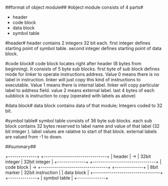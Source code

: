 ##format of object module##
#object module consists of 4 parts#
 * header
 * code block
 * data block
 * symbol table

#header#
header contains 2 integers 32 bit each. first integer defines starting point of symbol table. second 
integer defines starting point of data block.

#code block#
code block locates right after header (8 bytes from beginning).
It consists of 5 byte sub blocks. first byte of sub block defines mode for linker to operate 
instructions address. Value 0 means there is no label in instruction. linker will just copy this kind 
of instructions to executable. Value 1 means there is internal label. linker will copy particular 
label to address field. value 2 means external label. last 4 bytes of each subblock is instruction to 
copy (operated with labels as above)

#data block#
data block contains data of that module; Integers coded to 32 bit.

#symbol table#
symbol table consists of 36 byte sub blocks. each sub block contains 32 bytes reserved to label name 
and value of that label (32 bit integer ). label values are ralative to start of that block. external 
labels are valued from -1 to down.

##summary##

+--------------+    +-------------------------------+
| header       | -> | 32bit integer | 32bit integer |
+--------------+    +-------------------------------+
| code block   | -> +---------------------------------+
+--------------+    | 8bit marker | 32bit instruction |
| data block   |    +---------------------------------+
+--------------+
| symbol table |
+--------------+
